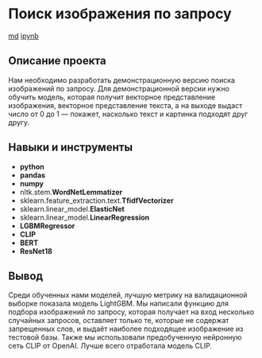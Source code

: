 # Поиск изображения по запросу

[md]()    [ipynb]()

## Описание проекта

Нам необходимо разработать демонстрационную версию поиска изображений по запросу. Для демонстрационной версии нужно обучить модель, которая получит векторное представление изображения, векторное представление текста, а на выходе выдаст число от 0 до 1 — покажет, насколько текст и картинка подходят друг другу.


## Навыки и инструменты

- **python**
- **pandas**
- **numpy**
- nltk.stem.**WordNetLemmatizer**
- sklearn.feature_extraction.text.**TfidfVectorizer**
- sklearn.linear_model.**ElasticNet**
- sklearn.linear_model.**LinearRegression**
- **LGBMRegressor**
- **CLIP**
- **BERT**
- **ResNet18**


## Вывод

Среди обученных нами моделей, лучшую метрику на валидационной выборке показала модель LightGBM. Мы написали функцию для подбора изображений по запросу, которая получает на вход несколько случайных запросов, оставляет только те, которые не содержат запрещенных слов, и выдаёт наиболее подходящее изображение из тестовой базы. Также мы использовали предобученную нейронную сеть CLIP от OpenAI. Лучше всего отработала модель CLIP.